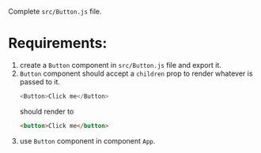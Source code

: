 Complete `src/Button.js` file.

# Requirements:

1. create a `Button` component in `src/Button.js` file and export it.
2. `Button` component should accept a `children` prop to render whatever is
   passed to it.
   ```js
   <Button>Click me</Button>
   ```
   should render to
   ```html
   <button>Click me</button>
   ```
3. use `Button` component in component `App`.
